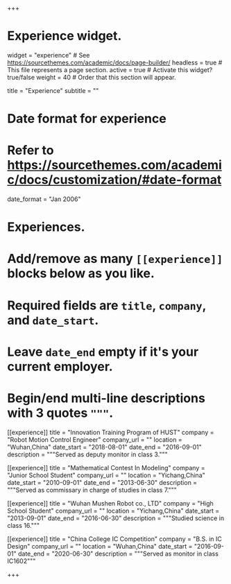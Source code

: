+++
# Experience widget.
widget = "experience"  # See https://sourcethemes.com/academic/docs/page-builder/
headless = true  # This file represents a page section.
active = true  # Activate this widget? true/false
weight = 40  # Order that this section will appear.

title = "Experience"
subtitle = ""

# Date format for experience
#   Refer to https://sourcethemes.com/academic/docs/customization/#date-format
date_format = "Jan 2006"

# Experiences.
#   Add/remove as many `[[experience]]` blocks below as you like.
#   Required fields are `title`, `company`, and `date_start`.
#   Leave `date_end` empty if it's your current employer.
#   Begin/end multi-line descriptions with 3 quotes `"""`.
[[experience]]
  title = "Innovation Training Program of HUST"
  company = "Robot Motion Control Engineer"
  company_url = ""
  location = "Wuhan,China"
  date_start = "2018-08-01"
  date_end = "2016-09-01"
  description = """Served as deputy monitor in class 3."""

[[experience]]
  title = "Mathematical Contest In Modeling"
  company = "Junior School Student"
  company_url = ""
  location = "Yichang,China"
  date_start = "2010-09-01"
  date_end = "2013-06-30"
  description = """Served as commissary in charge of studies in class 7."""

[[experience]]
  title = "Wuhan Mushen Robot co., LTD"
  company = "High School Student"
  company_url = ""
  location = "Yichang,China"
  date_start = "2013-09-01"
  date_end = "2016-06-30"
  description = """Studied science in class 16."""

[[experience]]
  title = "China College IC Competition"
  company = "B.S. in IC Design"
  company_url = ""
  location = "Wuhan,China"
  date_start = "2016-09-01"
  date_end = "2020-06-30"
  description = """Served as monitor in class IC1602"""

+++
